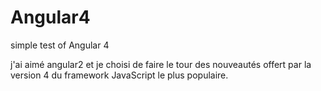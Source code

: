 # Angular4
simple test of Angular 4

j'ai aimé angular2 et je choisi de faire le tour des nouveautés offert par la version 4 du framework JavaScript le plus populaire.
